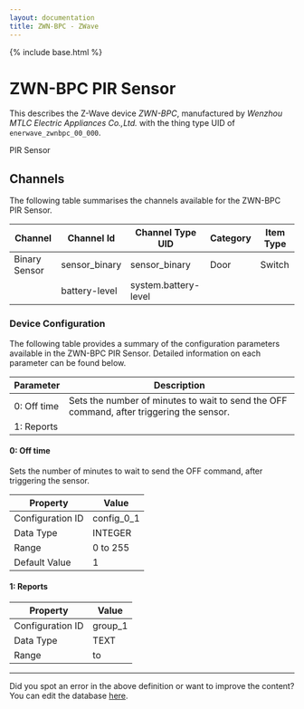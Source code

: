 ```yaml
---
layout: documentation
title: ZWN-BPC - ZWave
---
```


{% include base.html %}

# ZWN-BPC PIR Sensor

This describes the Z-Wave device *ZWN-BPC*, manufactured by *Wenzhou MTLC Electric Appliances Co.,Ltd.* with the thing type UID of ```enerwave_zwnbpc_00_000```. 

PIR Sensor


## Channels
The following table summarises the channels available for the ZWN-BPC PIR Sensor.

| Channel | Channel Id | Channel Type UID | Category | Item Type |
|---------|------------|------------------|----------|-----------|
| Binary Sensor | sensor_binary | sensor_binary | Door | Switch |
|  | battery-level | system.battery-level |  |  |


### Device Configuration
The following table provides a summary of the configuration parameters available in the ZWN-BPC PIR Sensor.
Detailed information on each parameter can be found below.

| Parameter   | Description |
|-------------|-------------|
| 0: Off time | Sets the number of minutes to wait to send the OFF command, after triggering the sensor. |
| 1: Reports |  |


#### 0: Off time

Sets the number of minutes to wait to send the OFF command, after triggering the sensor.


| Property         | Value    |
|------------------|----------|
| Configuration ID | config_0_1 |
| Data Type        | INTEGER |
| Range | 0 to 255 |
| Default Value | 1 |


#### 1: Reports


| Property         | Value    |
|------------------|----------|
| Configuration ID | group_1 |
| Data Type        | TEXT |
| Range |  to  |


---

Did you spot an error in the above definition or want to improve the content?
You can edit the database [here](http://www.cd-jackson.com/index.php/zwave/zwave-device-database/zwave-device-list/devicesummary/186).
